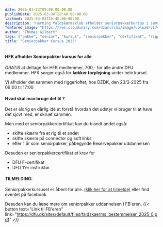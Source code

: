 ```yaml
---
date: 2025-03-23T09:00:00-00:00
publishDate: 2025-03-08T20:48:00-00:00
lastmod: 2025-03-08T20:48:00-00:00
description: "Herning faldskærmsklub afholder seniorpakkerkursus i samarbejde med Riggerloftet. Snyd ikke dig selv for denne unikke mulighed for at få dyb indsigt i faldskærmsudsty"
featured_image: "https://res.cloudinary.com/dzanurchx/image/upload/v1741552866/hfksource/seniorpakker/ups_cifds5.jpg"
author: "Thomas Gilbert"
tags: ["pakke", "senior", "kursus", "seniorpakker", "certifikat", "riggerloftet"]
title: "Seniorpakker Kursus 2025"
---
```

#### HFK afholder Seniorpakker kursus for alle
*GRATIS* at deltage for HFK medlemmer, 700,- for alle andre DFU medlemmer. HFK sørger også for **lækker forplejning** under hele kurset.

Vi afholder det sammen med riggerloftet, hos DZDK, den 23/3-2025 fra 09:00 til 17:00
<!--more-->
#### Hvad skal man bruge det til ? 
Det er aldrig en dårlig idé at forstå hvordan det udstyr vi bruger til at have det sjovt med, er skruet sammen.

Men med et seniorpakkercertifikat kan du blandt andet også:
* skifte skærm fra et rig til et andet
* skifte skærm på connector og soft links
* efter 1 år som seniorpakker, påbegynde Reservepakker uddannelsen

Desuden er seniorpakkercertifikat et krav for
* DFU F-certifikat
* DFU 1'er instruktør

#### TILMELDING:
Seniorpakkerkursuset er åbent for alle. [(klik her for at tilmelde)](mailto:thomas@itadvice.dk?subject=[HFK]%20Seniorpakkerkursus&body=Jeg%20vil%20gerne%20tilmeldes%20seniorpakkerkursus%20.%20%0AHilsen%20%20XXXX%20%20<--%20Skriv%20evt.%20dit%20navn%20her.%20😀) eller find eventet på facebook.

Desuden kan du læse mere om seniorpakker uddannelsen i FB'eren.
{{< button text="Link til FB'eren" link="https://dfu.dk/sites/default/files/faldskaerms_bestemmelser_2025_0.pdf" >}}
